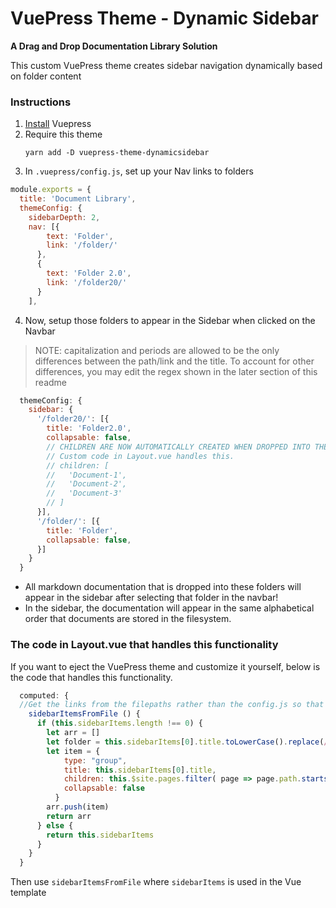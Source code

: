 # VuePress Theme - Dynamic Sidebar

**A Drag and Drop Documentation Library Solution**

This custom VuePress theme creates sidebar navigation dynamically based on folder content

### Instructions

1. [Install](https://vuepress.vuejs.org/guide/getting-started.html) Vuepress
2. Require this theme
   ```
   yarn add -D vuepress-theme-dynamicsidebar
   ```
3. In `.vuepress/config.js`, set up your Nav links to folders

```js
module.exports = {
  title: 'Document Library',
  themeConfig: {
    sidebarDepth: 2,
    nav: [{
        text: 'Folder',
        link: '/folder/'
      },
      {
        text: 'Folder 2.0',
        link: '/folder20/'
      }
    ],
```

4. Now, setup those folders to appear in the Sidebar when clicked on the Navbar

> NOTE: capitalization and periods are allowed to be the only differences between the path/link and the title. To account for other differences, you may edit the regex shown in the later section of this readme

```js
  themeConfig: {
    sidebar: {
      '/folder20/': [{
        title: 'Folder2.0',
        collapsable: false,
        // CHILDREN ARE NOW AUTOMATICALLY CREATED WHEN DROPPED INTO THE AMS and AMS20 FOLDERS!
        // Custom code in Layout.vue handles this.
        // children: [
        //   'Document-1',
        //   'Document-2',
        //   'Document-3'
        // ]
      }],
      '/folder/': [{
        title: 'Folder',
        collapsable: false,
      }]
    }
  }
```

- All markdown documentation that is dropped into these folders will appear in the sidebar after selecting that folder in the navbar!
- In the sidebar, the documentation will appear in the same alphabetical order that documents are stored in the filesystem. 


### The code in Layout.vue that handles this functionality

If you want to eject the VuePress theme and customize it yourself, below is the code that handles this functionality. 

```js
  computed: {
  //Get the links from the filepaths rather than the config.js so that the sidebar is dynamic
    sidebarItemsFromFile () {      
      if (this.sidebarItems.length !== 0) {
        let arr = []
        let folder = this.sidebarItems[0].title.toLowerCase().replace(/\./g,'')
        let item = {
            type: "group",
            title: this.sidebarItems[0].title,
            children: this.$site.pages.filter( page => page.path.startsWith(`/${folder}/`) && page.path != `/${folder}/`),
            collapsable: false
          }
        arr.push(item)
        return arr
      } else {
        return this.sidebarItems
      }
    }
  }
```

Then use `sidebarItemsFromFile` where `sidebarItems` is used in the Vue template